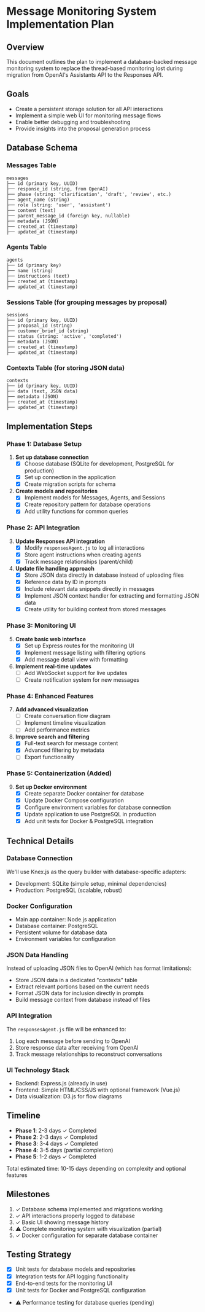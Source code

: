 # Message Monitoring System Implementation Plan

## Overview
This document outlines the plan to implement a database-backed message monitoring system to replace the thread-based monitoring lost during migration from OpenAI's Assistants API to the Responses API.

## Goals
- Create a persistent storage solution for all API interactions
- Implement a simple web UI for monitoring message flows
- Enable better debugging and troubleshooting
- Provide insights into the proposal generation process

## Database Schema

### Messages Table
```
messages
├── id (primary key, UUID)
├── response_id (string, from OpenAI)
├── phase (string: 'clarification', 'draft', 'review', etc.)
├── agent_name (string)
├── role (string: 'user', 'assistant')
├── content (text)
├── parent_message_id (foreign key, nullable)
├── metadata (JSON)
├── created_at (timestamp)
├── updated_at (timestamp)
```

### Agents Table
```
agents
├── id (primary key)
├── name (string)
├── instructions (text)
├── created_at (timestamp)
├── updated_at (timestamp)
```

### Sessions Table (for grouping messages by proposal)
```
sessions
├── id (primary key, UUID)
├── proposal_id (string)
├── customer_brief_id (string)
├── status (string: 'active', 'completed')
├── metadata (JSON)
├── created_at (timestamp)
├── updated_at (timestamp)
```

### Contexts Table (for storing JSON data)
```
contexts
├── id (primary key, UUID)
├── data (text, JSON data)
├── metadata (JSON)
├── created_at (timestamp)
├── updated_at (timestamp)
```

## Implementation Steps

### Phase 1: Database Setup

1. **Set up database connection**
   - [x] Choose database (SQLite for development, PostgreSQL for production)
   - [x] Set up connection in the application
   - [x] Create migration scripts for schema

2. **Create models and repositories**
   - [x] Implement models for Messages, Agents, and Sessions
   - [x] Create repository pattern for database operations
   - [x] Add utility functions for common queries

### Phase 2: API Integration

3. **Update Responses API integration**
   - [x] Modify `responsesAgent.js` to log all interactions
   - [x] Store agent instructions when creating agents
   - [x] Track message relationships (parent/child)

4. **Update file handling approach**
   - [x] Store JSON data directly in database instead of uploading files
   - [x] Reference data by ID in prompts
   - [x] Include relevant data snippets directly in messages
   - [x] Implement JSON context handler for extracting and formatting JSON data
   - [x] Create utility for building context from stored messages

### Phase 3: Monitoring UI

5. **Create basic web interface**
   - [x] Set up Express routes for the monitoring UI
   - [x] Implement message listing with filtering options
   - [x] Add message detail view with formatting

6. **Implement real-time updates**
   - [ ] Add WebSocket support for live updates
   - [ ] Create notification system for new messages

### Phase 4: Enhanced Features

7. **Add advanced visualization**
   - [ ] Create conversation flow diagram
   - [ ] Implement timeline visualization
   - [ ] Add performance metrics

8. **Improve search and filtering**
   - [x] Full-text search for message content
   - [x] Advanced filtering by metadata
   - [ ] Export functionality

### Phase 5: Containerization (Added)

9. **Set up Docker environment**
   - [x] Create separate Docker container for database
   - [x] Update Docker Compose configuration
   - [x] Configure environment variables for database connection
   - [x] Update application to use PostgreSQL in production
   - [x] Add unit tests for Docker & PostgreSQL integration

## Technical Details

### Database Connection
We'll use Knex.js as the query builder with database-specific adapters:
- Development: SQLite (simple setup, minimal dependencies)
- Production: PostgreSQL (scalable, robust)

### Docker Configuration
- Main app container: Node.js application
- Database container: PostgreSQL
- Persistent volume for database data
- Environment variables for configuration

### JSON Data Handling
Instead of uploading JSON files to OpenAI (which has format limitations):
- Store JSON data in a dedicated "contexts" table
- Extract relevant portions based on the current needs
- Format JSON data for inclusion directly in prompts
- Build message context from database instead of files

### API Integration
The `responsesAgent.js` file will be enhanced to:
1. Log each message before sending to OpenAI
2. Store response data after receiving from OpenAI
3. Track message relationships to reconstruct conversations

### UI Technology Stack
- Backend: Express.js (already in use)
- Frontend: Simple HTML/CSS/JS with optional framework (Vue.js)
- Data visualization: D3.js for flow diagrams

## Timeline

- **Phase 1**: 2-3 days ✓ Completed
- **Phase 2**: 2-3 days ✓ Completed
- **Phase 3**: 3-4 days ✓ Completed
- **Phase 4**: 3-5 days (partial completion)
- **Phase 5**: 1-2 days ✓ Completed

Total estimated time: 10-15 days depending on complexity and optional features

## Milestones

1. ✓ Database schema implemented and migrations working
2. ✓ API interactions properly logged to database
3. ✓ Basic UI showing message history
4. ⚠️ Complete monitoring system with visualization (partial)
5. ✓ Docker configuration for separate database container

## Testing Strategy

- [x] Unit tests for database models and repositories
- [x] Integration tests for API logging functionality
- [x] End-to-end tests for the monitoring UI
- [x] Unit tests for Docker and PostgreSQL configuration
- ⚠️ Performance testing for database queries (pending)
